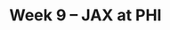 ---
layout: game
title: Week 9 – JAX at PHI
season: 2024
game_id: 2024_09_JAX_PHI
away_team: JAX
home_team: PHI
---